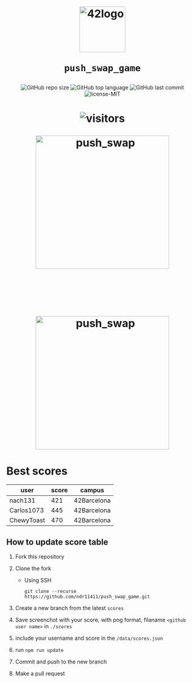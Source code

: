 <h1 align="center">
  <img  width="120" alt="42logo"  src="https://user-images.githubusercontent.com/19689770/129336866-169b0dc7-ea41-47d4-b50a-d466508031af.png">
  
	push_swap_game
</h1>
 <p align="center">
<img alt="GitHub repo size" src="https://img.shields.io/github/repo-size/nach131/push_swap_game">
<img alt="GitHub top language" src="https://img.shields.io/github/languages/top/nach131/push_swap_game">
<img alt="GitHub last commit" src="https://img.shields.io/github/last-commit/nach131/push_swap_game">
<img alt="license-MIT" src="https://img.shields.io/badge/license-MIT-blue">
</p>

<h1 align="center">

![visitors](https://visitor-badge.glitch.me/badge?page_id=nach131.42Barcelona&left_color=green&right_color=blue)

<img  width="350" alt="push_swap"  src="https://github.com/nach131/push_swap_game/blob/master/img/push_swap_game.gif"> 

<br></br>

<img  width="350" alt="push_swap"  src="https://github.com/nach131/push_swap_game/blob/master/img/push_swap.png">

</h1>

# Best scores

 <p align="center">

| user | score | campus |
| ---- | ----- | ------ |
| nach131 | 421 | 42Barcelona |
| Carlos1073 | 445 | 42Barcelona |
| ChewyToast | 470 | 42Barcelona |

</p>


## How to update score table

1. Fork this repository
1. Clone the fork

   - Using SSH

     ```shell
     git clone --recurse https://github.com/ndr11411/push_swap_game.git
     ```

1. Create a new branch from the latest `scores`
1. Save screenchot with your score, with png format, filaname `<github user name>` in `./scores`
1. include your username and score in the `/data/scores.json`
1. run ```npm run update```
1. Commit and push to the new branch
1. Make a pull request